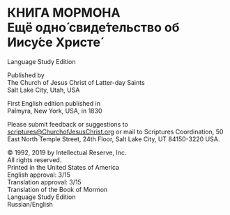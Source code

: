 # КНИ́ГА МОРМО́НА <br/> Ещё одно́ свиде́тельство об Иису́се Христе́

Language Study Edition

Published by\
The Church of Jesus Christ of Latter-day Saints\
Salt Lake City, Utah, USA

<div style="page-break-after: always;"></div>

First English edition published in\
Palmyra, New York, USA, in 1830

Please submit feedback or suggestions to scriptures@ChurchofJesusChrist.org or mail to Scriptures Coordination, 50 East North Temple Street, 24th Floor, Salt Lake City, UT 84150-3220 USA.

© 1992, 2019 by Intellectual Reserve, Inc.\
All rights reserved.\
Printed in the United States of America\
English approval: 3/15\
Translation approval: 3/15\
Translation of the Book of Mormon\
Language Study Edition\
Russian/English

<div style="page-break-after: always;"></div>
